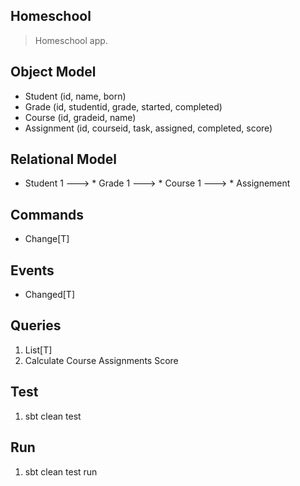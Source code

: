 Homeschool
----------
>Homeschool app.

Object Model
------------
* Student (id, name, born)
* Grade (id, studentid, grade, started, completed)
* Course (id, gradeid, name)
* Assignment (id, courseid, task, assigned, completed, score)

Relational Model
----------------
* Student 1 ---> * Grade 1 ---> * Course 1 ---> * Assignement

Commands
--------
* Change[T]

Events
------
* Changed[T]

Queries
-------
1. List[T]
2. Calculate Course Assignments Score

Test
----
1. sbt clean test

Run
---
1. sbt clean test run